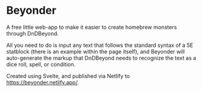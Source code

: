# Beyonder

A free little web-app to make it easier to create homebrew monsters through DnDBeyond. 

All you need to do is input any text that follows the standard syntax of a 5E statblock (there is an example within the page itself), and Beyonder will auto-generate the markup that DnDBeyond needs to recognize the text as a dice roll, spell, or condition. 


Created using Svelte, and published via Netlify to https://beyonder.netlify.app/.
